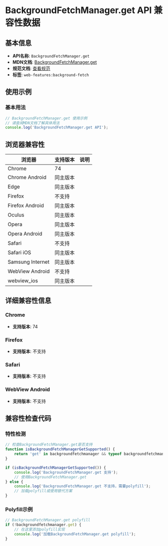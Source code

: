 # BackgroundFetchManager.get API 兼容性数据

## 基本信息

- **API名称**: `BackgroundFetchManager.get`
- **MDN文档**: [BackgroundFetchManager.get](https://developer.mozilla.org/docs/Web/API/BackgroundFetchManager/get)
- **规范文档**: [查看规范](https://wicg.github.io/background-fetch/#background-fetch-manager-get)
- **标签**: `web-features:background-fetch`

## 使用示例

### 基本用法

```javascript
// BackgroundFetchManager.get 使用示例
// 请查阅MDN文档了解具体用法
console.log('BackgroundFetchManager.get API');
```

## 浏览器兼容性

| 浏览器 | 支持版本 | 说明 |
|--------|----------|------|
| Chrome | 74 |  |
| Chrome Android | 同主版本 |  |
| Edge | 同主版本 |  |
| Firefox | 不支持 |  |
| Firefox Android | 同主版本 |  |
| Oculus | 同主版本 |  |
| Opera | 同主版本 |  |
| Opera Android | 同主版本 |  |
| Safari | 不支持 |  |
| Safari iOS | 同主版本 |  |
| Samsung Internet | 同主版本 |  |
| WebView Android | 不支持 |  |
| webview_ios | 同主版本 |  |

## 详细兼容性信息

### Chrome

- **支持版本**: 74

### Firefox

- **支持版本**: 不支持

### Safari

- **支持版本**: 不支持

### WebView Android

- **支持版本**: 不支持

## 兼容性检查代码

### 特性检测

```javascript
// 检查BackgroundFetchManager.get是否支持
function isBackgroundFetchManagerGetSupported() {
    return 'get' in backgroundfetchmanager && typeof backgroundfetchmanager.get === 'function';
}

if (isBackgroundFetchManagerGetSupported()) {
    console.log('BackgroundFetchManager.get 支持');
    // 使用BackgroundFetchManager.get
} else {
    console.log('BackgroundFetchManager.get 不支持，需要polyfill');
    // 加载polyfill或使用替代方案
}
```

### Polyfill示例

```javascript
// BackgroundFetchManager.get polyfill
if (!backgroundfetchmanager.get) {
    // 在这里添加polyfill实现
    console.log('加载BackgroundFetchManager.get polyfill');
}
```


